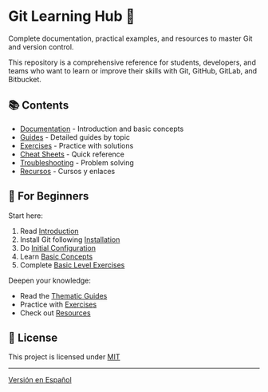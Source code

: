 # Git Learning Hub 🚀

Complete documentation, practical examples, and resources to master Git and
version control.

This repository is a comprehensive reference for students, developers, and teams
who want to learn or improve their skills with Git, GitHub, GitLab, and Bitbucket.

## 📚 Contents

- [Documentation](/docs) - Introduction and basic concepts
- [Guides](/guias) - Detailed guides by topic
- [Exercises](/exercises) - Practice with solutions
- [Cheat Sheets](/cheat-sheets) - Quick reference
- [Troubleshooting](/troubleshooting) - Problem solving
- [Recursos](/resources) - Cursos y enlaces

## 🎯 For Beginners

Start here:

1. Read [Introduction](/docs/en/introduction.md)
2. Install Git following [Installation](/docs/en/installation.md)
3. Do [Initial Configuration](/docs/en/initial-configuration.md)
4. Learn [Basic Concepts](/docs/en/basic-concepts.md)
5. Complete [Basic Level Exercises](/exercises/basic-level/)

Deepen your knowledge:

- Read the [Thematic Guides](/guides/en)
- Practice with [Exercises](/exercises/basic-level/)
- Check out [Resources](/resources)

## 📄 License

This project is licensed under [MIT](LICENSE)

---

[Versión en Español](/README.md)
